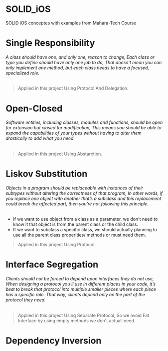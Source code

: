# SOLID_iOS
SOLID iOS conceptes with examples from Mahara-Tech Course

# Single Responsibility
###### A class should have one, and only one, reason to change, Each class or type you define should have only one job to do, That doesn’t mean you can only implement one method, but each class needs to have a focused, specialized role.
> Applied in this project Using Protocol And Delegation.


# Open-Closed
###### Software entities, including classes, modules and functions, should be open for extension but closed for modification, This means you should be able to expand the capabilities of your types without having to alter them drastically to add what you need.
> Applied in this project Using Abstarction.


# Liskov Substitution
###### Objects in a program should be replaceable with instances of their subtypes without altering the correctness of that program, In other words, if you replace one object with another that’s a subclass and this replacement could break the affected part, then you’re not following this principle.
* If we want to use object from a class as a parameter, we don't need to know it that object is from the parent class or the child class.
* If we want to subclass a specific class, we should actually planning to use all the parent class properities/ methods or must need them.
> Applied in this project Using Protocol.


# Interface Segregation
###### Clients should not be forced to depend upon interfaces they do not use, When designing a protocol you’ll use in different places in your code, it’s best to break that protocol into multiple smaller pieces where each piece has a specific role. That way, clients depend only on the part of the protocol they need.
> Applied in this project Using Separate Protocol, So we avoid Fat Interface by using empty methods we don't actuall need.


# Dependency Inversion



